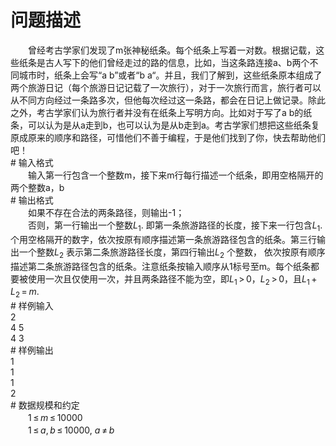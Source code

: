 <div id="pcont1" style="margin-top:20px; display:block;">

# 问题描述

<div class="pdcont">　　曾经考古学家们发现了m张神秘纸条。每个纸条上写着一对数。根据记载，这些纸条是古人写下的他们曾经走过的路的信息，比如，当这条路连接a、b两个不同城市时，纸条上会写“a b”或者“b a“。并且，我们了解到，这些纸条原本组成了两个旅游日记（每个旅游日记记载了一次旅行），对于一次旅行而言，旅行者可以从不同方向经过一条路多次，但他每次经过这一条路，都会在日记上做记录。除此之外，考古学家们认为旅行者并没有在纸条上写明方向。比如对于写了a b的纸条，可以认为是从a走到b，也可以认为是从b走到a。考古学家们想把这些纸条复原成原来的顺序和路径，可惜他们不善于编程，于是他们找到了你，快去帮助他们吧！</div>
# 输入格式

<div class="pdcont">　　输入第一行包含一个整数m，接下来m行每行描述一个纸条，即用空格隔开的两个整数a，b</div>
# 输出格式

<div class="pdcont">　　如果不存在合法的两条路径，则输出-1；<br/>
　　否则，第一行输出一个整数<i>L</i><sub>1</sub>. 即第一条旅游路径的长度，接下来一行包含<i>L</i><sub>1</sub>. 个用空格隔开的数字，依次按原有顺序描述第一条旅游路径包含的纸条。第三行输出一个整数<i>L</i><sub>2</sub> 表示第二条旅游路径长度，第四行输出<i>L</i><sub>2</sub> 个整数， 依次按原有顺序描述第二条旅游路径包含的纸条。注意纸条按输入顺序从1标号至m。每个纸条都要被使用一次且仅使用一次，并且两条路径不能为空，即<i>L</i><sub>1</sub> &gt; 0，<i>L</i><sub>2</sub> &gt; 0，且<i>L</i><sub>1</sub> + <i>L</i><sub>2</sub> = <i>m</i>.</div>
# 样例输入

<div class="pddata">2<br/>
4 5<br/>
4 3</div>
# 样例输出

<div class="pddata">1<br/>
1<br/>
1<br/>
2</div>
# 数据规模和约定

<div class="pdcont">　　1 ≤ <i>m</i> ≤ 10000<br/>
　　1 ≤ <i>a</i>, <i>b</i> ≤ 10000, <i>a</i> ≠ <i>b</i></div>

</div>